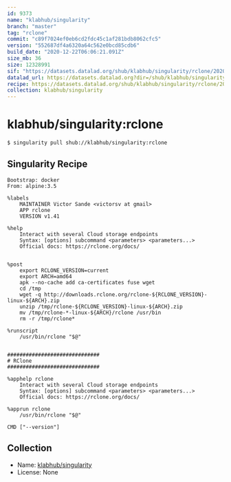 ```yaml
---
id: 9373
name: "klabhub/singularity"
branch: "master"
tag: "rclone"
commit: "c89f7024ef0eb6cd2fdc45c1af281bdb8062cfc5"
version: "552687df4a6320a64c562e0bcd85cdb6"
build_date: "2020-12-22T06:06:21.091Z"
size_mb: 36
size: 12328991
sif: "https://datasets.datalad.org/shub/klabhub/singularity/rclone/2020-12-22-c89f7024-552687df/552687df4a6320a64c562e0bcd85cdb6.simg"
datalad_url: https://datasets.datalad.org?dir=/shub/klabhub/singularity/rclone/2020-12-22-c89f7024-552687df/
recipe: https://datasets.datalad.org/shub/klabhub/singularity/rclone/2020-12-22-c89f7024-552687df/Singularity
collection: klabhub/singularity
---
```


# klabhub/singularity:rclone

```bash
$ singularity pull shub://klabhub/singularity:rclone
```

## Singularity Recipe

```singularity
Bootstrap: docker
From: alpine:3.5

%labels
    MAINTAINER Victor Sande <victorsv at gmail>
    APP rclone
    VERSION v1.41

%help
    Interact with several Cloud storage endpoints
    Syntax: [options] subcommand <parameters> <parameters...>
    Official docs: https://rclone.org/docs/


%post
    export RCLONE_VERSION=current
    export ARCH=amd64
    apk --no-cache add ca-certificates fuse wget 
    cd /tmp 
    wget -q http://downloads.rclone.org/rclone-${RCLONE_VERSION}-linux-${ARCH}.zip 
    unzip /tmp/rclone-${RCLONE_VERSION}-linux-${ARCH}.zip 
    mv /tmp/rclone-*-linux-${ARCH}/rclone /usr/bin 
    rm -r /tmp/rclone* 

%runscript
    /usr/bin/rclone "$@"


##############################
# RClone
##############################

%apphelp rclone
    Interact with several Cloud storage endpoints
    Syntax: [options] subcommand <parameters> <parameters...>
    Official docs: https://rclone.org/docs/

%apprun rclone
    /usr/bin/rclone "$@"

CMD ["--version"]
```

## Collection

 - Name: [klabhub/singularity](https://github.com/klabhub/singularity)
 - License: None

